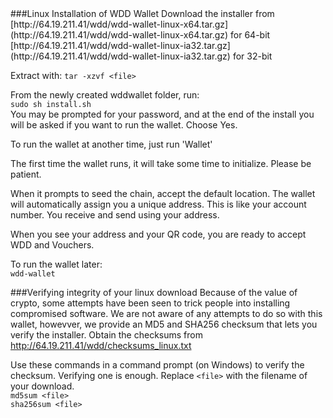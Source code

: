 <a name="LinuxInstall">
###Linux Installation of WDD Wallet
Download the installer from  
[http://64.19.211.41/wdd/wdd-wallet-linux-x64.tar.gz](http://64.19.211.41/wdd/wdd-wallet-linux-x64.tar.gz) for 64-bit  
[http://64.19.211.41/wdd/wdd-wallet-linux-ia32.tar.gz](http://64.19.211.41/wdd/wdd-wallet-linux-ia32.tar.gz) for 32-bit  

Extract with:
```tar -xzvf <file>```  

From the newly created wddwallet folder, run:  
```sudo sh install.sh```  
You may be prompted for your password, and at the end of the install you will be asked if you want to run the wallet.  Choose Yes.

To run the wallet at another time, just run 'Wallet'

The first time the wallet runs, it will take some time to initialize.  Please be patient.  

When it prompts to seed the chain, accept the default location.  The wallet will automatically assign you a unique address.  This is like your account number.  You receive and send using your address.

When you see your address and your QR code, you are ready to accept WDD and Vouchers.

To run the wallet later:  
```wdd-wallet```

###Verifying integrity of your linux download
Because of the value of crypto, some attempts have been seen to trick people into installing compromised software.  We are not aware of any attempts to do so with this wallet, howevver, we provide an MD5 and SHA256 checksum that lets you verify the installer.  Obtain the checksums from 
http://64.19.211.41/wdd/checksums_linux.txt

Use these commands in a command prompt (on Windows) to verify the checksum.  Verifying one is enough.
Replace ```<file>``` with the filename of your download.  
```md5sum <file>```  
```sha256sum <file>```

